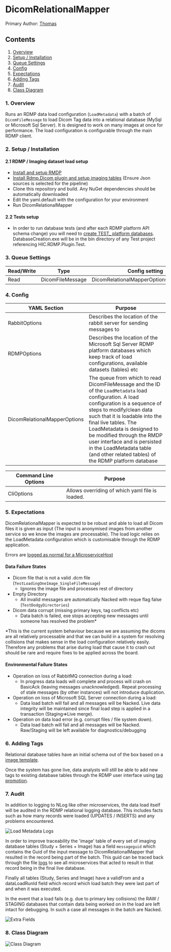 # DicomRelationalMapper

Primary Author: [Thomas](https://github.com/tznind)

## Contents

1.  [Overview](#1-overview)
2.  [Setup / Installation](#2-setup--installation)
3.  [Queue Settings](#3-queue-settings)
4.  [Config](#4-config)
5.  [Expectations](#5-expectations)
6.  [Adding Tags](#6-adding-tags)
7.  [Audit](#7-audit)
8.  [Class Diagram](#8-class-diagram)

### 1. Overview

Runs an RDMP data load configuration (`LoadMetadata`) with a batch of `DicomFileMessage` to load Dicom Tag data into a relational database (MySql or Microsoft Sql Server). It is designed to work on many images at once for performance. The load configuration is configurable through the main RDMP client.

### 2. Setup / Installation

#### 2.1 RDMP / Imaging dataset load setup

-   [Install and setup RMDP](https://github.com/HicServices/RDMP#install)
-   [Install Rdmp.Dicom plugin and setup imaging tables](https://github.com/HicServices/RdmpDicom/tree/develop#using-plugin) (Ensure Json sources is selected for the pipeline)
-   Clone this repository and build. Any NuGet dependencies should be automatically downloaded
-   Edit the yaml.default with the configuration for your environment
-   Run DicomRelationalMapper

#### 2.2 Tests setup

-   In order to run database tests (and after each RDMP platform API schema change) you will need to [create TEST\_ platform databases](https://github.com/HicServices/RDMP/blob/main/Documentation/CodeTutorials/Tests.md). DatabaseCreation.exe will be in the bin directory of any Test project referencing HIC.RDMP.Plugin.Test.

### 3. Queue Settings

| Read/Write | Type             | Config setting                         |
| ---------- | ---------------- | -------------------------------------- |
| Read       | DicomFileMessage | DicomRelationalMapperOptions.QueueName |

### 4. Config

| YAML Section                 | Purpose                                                                                                                                                                                                                                                                                                                                                                                                  |
| ---------------------------- | -------------------------------------------------------------------------------------------------------------------------------------------------------------------------------------------------------------------------------------------------------------------------------------------------------------------------------------------------------------------------------------------------------- |
| RabbitOptions                | Describes the location of the rabbit server for sending messages to                                                                                                                                                                                                                                                                                                                                      |
| RDMPOptions                  | Describes the location of the Microsoft Sql Server RDMP platform databases which keep track of load configurations, available datasets (tables) etc                                                                                                                                                                                                                                                      |
| DicomRelationalMapperOptions | The queue from which to read DicomFileMessage and the ID of the `LoadMetadata` load configuration. A load configuration is a sequence of steps to modify/clean data such that it is loadable into the final live tables. The LoadMetadata is designed to be modified through the RMDP user interface and is persisted in the LoadMetadata table (and other related tables) of the RDMP platform database |

| Command Line Options | Purpose                                         |
| -------------------- | ----------------------------------------------- |
| CliOptions           | Allows overriding of which yaml file is loaded. |

### 5. Expectations

DicomRelationalMapper is expected to be robust and able to load all Dicom files it is given as input (The input is anonymised images from another service so we know the images are processable). The load logic relies on the LoadMetadata configuration which is customisable through the RDMP application.

Errors are [logged as normal for a MicroserviceHost](../../common/Smi.Common/README.md#logging)

#### Data Failure States

-   Dicom file that is not a valid .dcm file (`TestLoadingOneImage_SingleFileMessage`)
    -   Ignores the image file and processes rest of directory
-   Empty Directory
    -   All invalid messages are automatically Nacked with reque flag false (`TestDodgyDirectories`)
-   Dicom data corrupt (missing primary keys, tag conflicts etc)
    -   Data batch is failed, exe stops accepting new messages until someone has resolved the problem\*

\*This is the current system behaviour because we are assuming the dicoms are all relatively processable and that we can build in a system for resolving collisions that makes sense in the load configuration relatively easily. Therefore any problems that arise during load that cause it to crash out should be rare and require fixes to be applied across the board.

#### Environmental Failure States

-   Operation on loss of RabbitMQ connection during a load:
    -   In progress data loads will complete and process will crash on BasicAck (leaving messages unacknowledged). Repeat processing of stale messages (by other instances) will not introduce duplication.
-   Operation on loss of Microsoft SQL Server connection during a load:
    -   Data load batch will fail and all messages will be Nacked. Live data integrity will be maintained since final load step is applied in a transaction (Staging=>Live merge).
-   Operation on data load error (e.g. corrupt files / file system down).
    -   Data load batch will fail and all messages will be Nacked. Raw/Staging will be left available for diagnostics/debugging

### 6. Adding Tags

Relational database tables have an initial schema out of the box based on a [image template](https://github.com/HicServices/RdmpDicom/blob/develop/Documentation/DataLoad.md#Image-Tables).

Once the system has gone live, data analysts will still be able to add new tags to existing database tables through the RDMP user interface using [tag promotion](https://github.com/HicServices/RdmpDicom/blob/develop/Documentation/DataLoad.md#Image-Tables).

### 7. Audit

In addition to logging to NLog like other microservices, the data load itself will be audited in the RDMP relational logging database. This includes facts such as how many records were loaded (UPDATES / INSERTS) and any problems encountered.

![Load Metadata Logs](Images/LoadMetadataLogst.png)

In order to improve traceability the 'image' table of every set of imaging database tables (Study + Series + Image) has a field `messageguid` which contains the Guid of the input message to DicomRelationalMapper that resulted in the record being part of the batch. This guid can be traced back through the file [logs](../Microservices.Common/README.md#logging) to see all microservices that acted to result in that record being in the final live database.

Finally all tables (Study, Series and Image) have a validFrom and a dataLoadRunId field which record which load batch they were last part of and when it was executed.

In the event that a load fails (e.g. due to primary key collisions) the RAW / STAGING databases that contain data being worked on in the load are left intact for debugging. In such a case all messages in the batch are Nacked.

![Extra Fields](Images/LoadBubbles.png)

### 8. Class Diagram

![Class Diagram](./Images/ClassDiagram.png)
